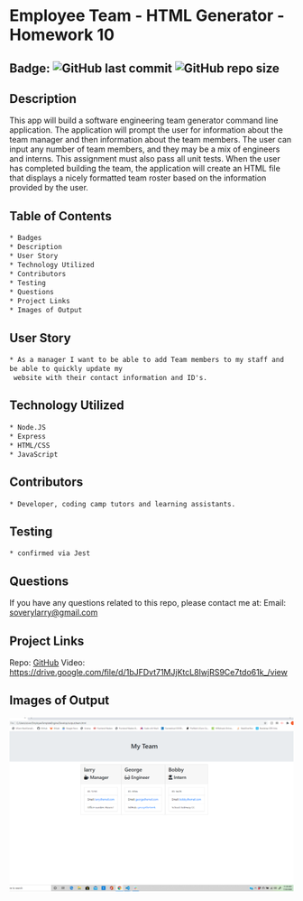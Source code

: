 # Employee Team - HTML Generator - Homework 10

## Badge: ![GitHub last commit](https://img.shields.io/github/last-commit/soverylarry/EmployeeTemplateEngine) ![GitHub repo size](https://img.shields.io/github/repo-size/soverylarry/EmployeeTemplateEngine)

## Description
This app will build a software engineering team generator command line application. The application 
will prompt the user for information about the team manager and then information about the team members. 
The user can input any number of team members, and they may be a mix of engineers and interns. This 
assignment must also pass all unit tests. When the user has completed building the team, the application 
will create an HTML file that displays a nicely formatted team roster based on the information provided 
by the user.

## Table of Contents
    * Badges
    * Description
    * User Story
    * Technology Utilized
    * Contributors
    * Testing
    * Questions
    * Project Links
    * Images of Output

## User Story
    * As a manager I want to be able to add Team members to my staff and be able to quickly update my
     website with their contact information and ID's. 

## Technology Utilized
    * Node.JS
    * Express
    * HTML/CSS
    * JavaScript

## Contributors
    * Developer, coding camp tutors and learning assistants.


## Testing
    * confirmed via Jest

## Questions
If you have any questions related to this repo, please contact me at:
Email: soverylarry@gmail.com

## Project Links
Repo: [GitHub](https://github.com/soverylarry/EmployeeTemplateEngine)
Video: https://drive.google.com/file/d/1bJFDvt71MJjKtcL8IwjRS9Ce7tdo61k_/view

## Images of Output
<img src="Assets\TemplateEngineHTML.png">


